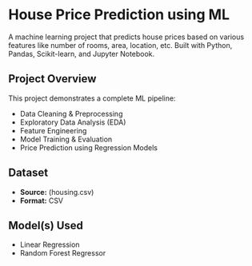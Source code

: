 # House Price Prediction using ML

A machine learning project that predicts house prices based on various features like number of rooms, area, location, etc. Built with Python, Pandas, Scikit-learn, and Jupyter Notebook.

## Project Overview

This project demonstrates a complete ML pipeline:
- Data Cleaning & Preprocessing
- Exploratory Data Analysis (EDA)
- Feature Engineering
- Model Training & Evaluation
- Price Prediction using Regression Models

## Dataset

- **Source:** (housing.csv)
- **Format:** CSV

## Model(s) Used

- Linear Regression
- Random Forest Regressor
